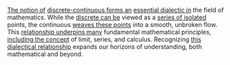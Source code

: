 

[The notion of](2/1/3/2/2/2/2/.Concept) [discrete-continuous forms an](1/2/1/3/1/3/3/2/_Discrete-Continuous) [essential dialectic in](1/1/2/1/.Existential%20Dialectics) the field of mathematics. While the [discrete can be](1/1/3/1/1/.Discrete) viewed as a [series of isolated](1/3/1/1/1/1/3/2/1/2/_Series-Parallel) points, the continuous [weaves these points](1/2/1/2/3/1/2/1/.Point) into a smooth, unbroken flow. This [relationship underpins many](3/1/1/2/3/2/1/1/2/_Tree-Relation) fundamental mathematical principles, [including the concept](2/1/3/2/2/2/2/.Concept) of limit, series, and calculus. Recognizing [this dialectical relationship](2/1/2/3/_Positive-Negative) expands our horizons of understanding, both mathematical and beyond.

